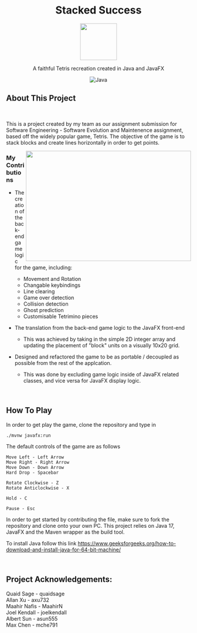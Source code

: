 <div align="center">
  <h1 align="center">Stacked Success</h3>
    <img src="https://github.com/user-attachments/assets/45483a8c-2535-4133-98ce-9fc1adadd40a" width="100" height="100">
  <p align="center">
    A faithful Tetris recreation created in Java and JavaFX
  </p>

  ![Java](https://img.shields.io/badge/java-%23ED8B00.svg?style=for-the-badge&logo=openjdk&logoColor=white)

</div>

## About This Project

<br>

This is a project created by my team as our assignment submission for Software Engineering - Software Evolution and Maintenence assignment, 
based off the widely popular game, Tetris. The objective of the game is to stack blocks and create lines horizontally in order
to get points.

<img src="https://github.com/user-attachments/assets/8927383d-0e41-41e9-b785-52c78903a188" width="450" height="300" align="right">

### My Contributions
* The creation of the back-end game logic for the game, including:
  - Movement and Rotation
  - Changable keybindings
  - Line clearing
  - Game over detection
  - Collision detection
  - Ghost prediction
  - Customisable Tetrimino pieces
    
* The translation from the back-end game logic to the JavaFX front-end
  - This was achieved by taking in the simple 2D integer array and updating the placement of "block" units on a visually 10x20 grid.
    
* Designed and refactored the game to be as portable / decoupled as possible from the rest of the applcation.
  - This was done by excluding game logic inside of JavaFX related classes, and vice versa for JavaFX display logic.

<br>

## How To Play

In order to get play the game, clone the repository and type in

```
./mvnw javafx:run
```

The default controls of the game are as follows
```
Move Left - Left Arrow
Move Right - Right Arrow
Move Down - Down Arrow
Hard Drop - Spacebar

Rotate Clockwise - Z
Rotate Anticlockwise - X

Hold - C

Pause - Esc
```

In order to get started by contributing the file, make sure to fork the repository and clone onto your own PC. This
project relies on Java 17, JavaFX and the Maven wrapper as the build tool.

To install Java follow this link https://www.geeksforgeeks.org/how-to-download-and-install-java-for-64-bit-machine/

<br> 

## Project Acknowledgements:

Quaid Sage - quaidsage<br />
Allan Xu - axu732<br />
Maahir Nafis - MaahirN<br />
Joel Kendall - joelkendall <br />
Albert Sun - asun555 <br />
Max Chen - mche791<br />
